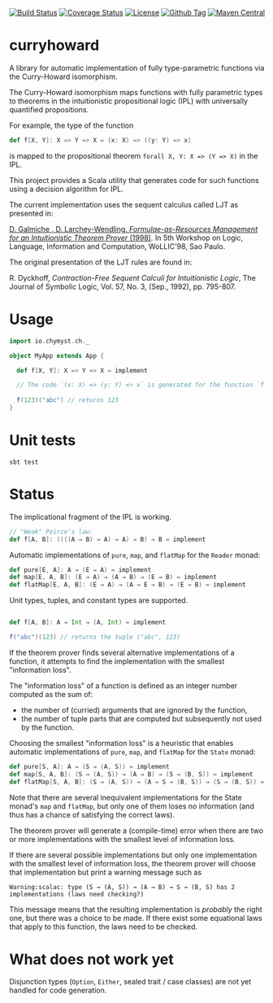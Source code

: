 [![Build Status](https://travis-ci.org/Chymyst/curryhoward.svg?branch=master)](https://travis-ci.org/Chymyst/curryhoward)
[![Coverage Status](https://codecov.io/gh/Chymyst/curryhoward/coverage.svg?branch=master)](https://codecov.io/gh/Chymyst/curryhoward?branch=master)
[![License](https://img.shields.io/badge/License-Apache%202.0-blue.svg)](https://opensource.org/licenses/Apache-2.0)
[![Github Tag](https://img.shields.io/github/tag/Chymyst/curryhoward.svg?label=release&colorB=blue)](https://github.com/Chymyst/curryhoward/tags)
[![Maven Central](https://img.shields.io/maven-central/v/io.chymyst/curryhoward_2.12.svg)](http://search.maven.org/#search%7Cga%7C1%7Cio.chymyst)

# curryhoward
A library for automatic implementation of fully type-parametric functions via the Curry-Howard isomorphism.

The Curry-Howard isomorphism maps functions with fully parametric types to theorems in the intuitionistic propositional logic (IPL) with universally quantified propositions.

For example, the type of the function

```scala
def f[X, Y]: X => Y => X = (x: X) => ((y: Y) => x)

```

is mapped to the propositional theorem `forall X, Y: X => (Y => X)` in the IPL.

This project provides a Scala utility that generates code for such functions using a decision algorithm for IPL.

The current implementation uses the sequent calculus called LJT as presented in:

[D. Galmiche , D. Larchey-Wendling. _Formulae-as-Resources Management for an Intuitionistic Theorem Prover_ (1998)](http://citeseer.ist.psu.edu/viewdoc/summary?doi=10.1.1.35.2618). 	In 5th Workshop on Logic, Language, Information and Computation, WoLLIC'98, Sao Paulo.

The original presentation of the LJT rules are found in:

R. Dyckhoff, _Contraction-Free Sequent Calculi for Intuitionistic Logic_, The Journal of Symbolic Logic, Vol. 57, No. 3, (Sep., 1992), pp. 795-807.


# Usage

```scala
import io.chymyst.ch._

object MyApp extends App {

  def f[X, Y]: X => Y => X = implement

  // The code `(x: X) => (y: Y) => x` is generated for the function `f`.
  
  f(123)("abc") // returns 123
}

```

# Unit tests

`sbt test`

# Status

The implicational fragment of the IPL is working.

```scala
// "Weak" Peirce's law:
def f[A, B]: ((((A ⇒ B) ⇒ A) ⇒ A) ⇒ B) ⇒ B = implement

```

Automatic implementations of `pure`, `map`, and `flatMap` for the `Reader` monad:

```scala
def pure[E, A]: A ⇒ (E ⇒ A) = implement
def map[E, A, B]: (E ⇒ A) ⇒ (A ⇒ B) ⇒ (E ⇒ B) = implement
def flatMap[E, A, B]: (E ⇒ A) ⇒ (A ⇒ E ⇒ B) ⇒ (E ⇒ B) = implement

```

Unit types, tuples, and constant types are supported.

```scala

def f[A, B]: A ⇒ Int ⇒ (A, Int) = implement

f("abc")(123) // returns the tuple ("abc", 123)

```

If the theorem prover finds several alternative implementations of a function, it attempts to find the implementation with the smallest "information loss".

The "information loss" of a function is defined as an integer number computed as the sum of:

- the number of (curried) arguments that are ignored by the function,
- the number of tuple parts that are computed but subsequently not used by the function.

Choosing the smallest "information loss" is a heuristic that enables automatic implementations of `pure`, `map`, and `flatMap` for the `State` monad:

```scala
def pure[S, A]: A ⇒ (S ⇒ (A, S)) = implement
def map[S, A, B]: (S ⇒ (A, S)) ⇒ (A ⇒ B) ⇒ (S ⇒ (B, S)) = implement
def flatMap[S, A, B]: (S ⇒ (A, S)) ⇒ (A ⇒ S ⇒ (B, S)) ⇒ (S ⇒ (B, S)) = implement

```

Note that there are several inequivalent implementations for the State monad's `map` and `flatMap`,
but only one of them loses no information (and thus has a chance of satisfying the correct laws).

The theorem prover will generate a (compile-time) error when there are two or more implementations with the smallest level of information loss.

If there are several possible implementations but only one implementation with the smallest level of information loss,
the theorem prover will choose that implementation but print a warning message such as

```
Warning:scalac: type (S → (A, S)) → (A → B) → S → (B, S) has 2 implementations (laws need checking?)

```

This message means that the resulting implementation is _probably_ the right one, but there was a choice to be made.
If there exist some equational laws that apply to this function, the laws need to be checked.

# What does not work yet

Disjunction types (`Option`, `Either`, sealed trait / case classes) are not yet handled for code generation.
